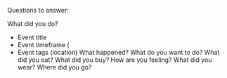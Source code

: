 Questions to answer:

What did you do? 
- Event title
- Event timeframe (
- Event tags (location)
What happened? 
What do you want to do? 
What did you eat? 
What did you buy? 
How are you feeling? 
What did you wear?
Where did you go?